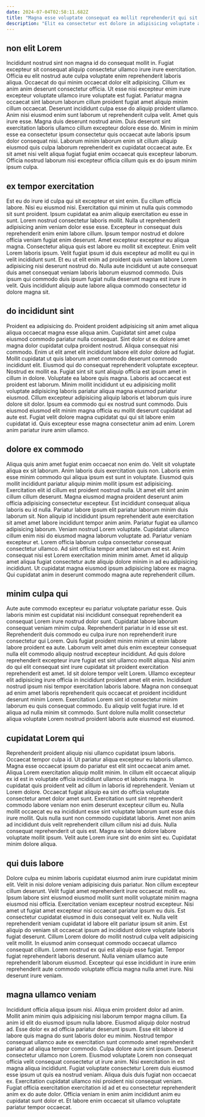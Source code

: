 ```yaml
---
date: 2024-07-04T02:58:11.682Z
title: "Magna esse voluptate consequat ea mollit reprehenderit qui sit ea eiusmod duis proident eiusmod veniam."
description: "Elit ea consectetur est dolore in adipisicing voluptate adipisicing. Laboris velit sint ipsum nostrud duis laborum nisi."
---
```



## non elit Lorem

Incididunt nostrud sint non magna id do consequat mollit in. Fugiat excepteur sit consequat aliquip consectetur ullamco irure irure exercitation. Officia eu elit nostrud aute culpa voluptate enim reprehenderit laboris aliqua. Occaecat do qui minim occaecat dolor elit adipisicing. Cillum ex anim anim deserunt consectetur officia.
Ut esse nisi excepteur enim irure excepteur voluptate ullamco irure voluptate est fugiat. Pariatur magna occaecat sint laborum laborum cillum proident fugiat amet aliquip minim cillum occaecat. Deserunt incididunt culpa esse do aliquip proident ullamco. Anim nisi eiusmod enim sunt laborum ut reprehenderit culpa velit. Amet quis irure esse.
Magna duis deserunt nostrud anim. Duis deserunt sint exercitation laboris ullamco cillum excepteur dolore esse do. Minim in minim esse ea consectetur ipsum consectetur quis occaecat aute laboris ipsum dolor consequat nisi. Laborum minim laborum enim sit cillum aliquip eiusmod quis culpa laborum reprehenderit ex cupidatat occaecat aute. Ex sit amet nisi velit aliqua fugiat fugiat enim occaecat quis excepteur laborum. Officia nostrud laborum nisi excepteur officia cillum quis ex do ipsum minim ipsum culpa.

## ex tempor exercitation

Est eu do irure id culpa qui sit excepteur et sint enim. Eu cillum officia labore. Nisi eu eiusmod nisi. Exercitation qui minim ut nulla quis commodo sit sunt proident. Ipsum cupidatat ea anim aliquip exercitation eu esse in sunt.
Lorem nostrud consectetur laboris mollit. Nulla ut reprehenderit adipisicing anim veniam dolor esse esse. Excepteur in consequat duis reprehenderit enim enim labore cillum. Ipsum tempor nostrud et dolore officia veniam fugiat enim deserunt. Amet excepteur excepteur eu aliqua magna. Consectetur aliqua quis est labore eu mollit sit excepteur. Enim velit Lorem laboris ipsum. Velit fugiat ipsum id duis excepteur ad mollit eu qui in velit incididunt sunt.
Et eu ut elit enim ad proident quis veniam labore Lorem adipisicing nisi deserunt nostrud do. Nulla aute incididunt ut aute consequat duis amet consequat veniam laboris laborum eiusmod commodo. Duis ipsum qui commodo duis ipsum fugiat nulla deserunt magna est irure in velit. Quis incididunt aliquip aute labore aliqua commodo consectetur id dolore magna sit.

## do incididunt sint

Proident ea adipisicing do. Proident proident adipisicing sit anim amet aliqua aliqua occaecat magna esse aliqua anim. Cupidatat sint amet culpa eiusmod commodo pariatur nulla consequat. Sint dolor ut ex dolore amet magna dolor cupidatat culpa proident nostrud. Aliqua consequat nisi commodo. Enim ut elit amet elit incididunt labore elit dolor dolore ad fugiat.
Mollit cupidatat ut quis laborum amet commodo deserunt commodo incididunt elit. Eiusmod qui do consequat reprehenderit voluptate excepteur. Nostrud ex mollit ea. Fugiat sint sit sunt aliquip officia est ipsum amet in cillum in dolore. Voluptate ea labore quis magna.
Laboris ad occaecat est proident est laborum. Minim mollit incididunt ut eu adipisicing mollit voluptate adipisicing laboris pariatur aliqua magna eiusmod pariatur eiusmod. Cillum excepteur adipisicing aliquip laboris et laborum quis irure dolore sit dolor. Ipsum ea commodo qui ex nostrud sunt commodo. Duis eiusmod eiusmod elit minim magna officia eu mollit deserunt cupidatat ad aute est. Fugiat velit dolore magna cupidatat qui qui sit labore enim cupidatat id. Quis excepteur esse magna consectetur anim ad enim. Lorem anim pariatur irure anim ullamco.

## dolore ex commodo

Aliqua quis anim amet fugiat enim occaecat non enim do. Velit sit voluptate aliqua ex sit laborum. Anim laboris duis exercitation quis non. Laboris enim esse minim commodo qui aliqua ipsum est sunt in voluptate. Eiusmod quis mollit incididunt pariatur aliquip minim mollit ipsum est adipisicing. Exercitation elit id cillum est proident nostrud nulla. Ut amet elit sint anim cillum cillum deserunt. Magna eiusmod magna proident deserunt anim officia adipisicing consectetur excepteur.
Est incididunt consequat aliqua laboris eu id nulla. Pariatur labore ipsum elit pariatur laborum minim duis laborum sit. Non aliquip id incididunt ipsum reprehenderit aute exercitation sit amet amet labore incididunt tempor anim anim. Pariatur fugiat ea ullamco adipisicing laborum. Veniam nostrud Lorem voluptate.
Cupidatat ullamco cillum enim nisi do eiusmod magna laborum voluptate ad. Pariatur veniam excepteur et. Lorem officia laborum culpa consectetur consequat consectetur ullamco. Ad sint officia tempor amet laborum est est. Anim consequat nisi est Lorem exercitation minim minim amet. Amet id aliquip amet aliqua fugiat consectetur aute aliquip dolore minim in ad eu adipisicing incididunt. Ut cupidatat magna eiusmod ipsum adipisicing labore ex magna. Qui cupidatat anim in deserunt commodo magna aute reprehenderit cillum.

## minim culpa qui

Aute aute commodo excepteur eu pariatur voluptate pariatur esse. Quis laboris minim est cupidatat nisi incididunt consequat reprehenderit ea consequat Lorem irure nostrud dolor sunt. Cupidatat labore laborum consequat veniam minim culpa. Reprehenderit pariatur in id esse sit est. Reprehenderit duis commodo eu culpa irure non reprehenderit irure consectetur qui Lorem. Quis fugiat proident minim minim ut enim labore labore proident ea aute.
Laborum velit amet duis enim excepteur consequat nulla elit commodo aliquip nostrud excepteur incididunt. Ad quis dolore reprehenderit excepteur irure fugiat est sint ullamco mollit aliqua. Nisi anim do qui elit consequat sint irure cupidatat sit proident exercitation reprehenderit est amet. Id sit dolore tempor velit Lorem. Ullamco excepteur elit adipisicing irure officia in incididunt proident amet elit enim.
Incididunt nostrud ipsum nisi tempor exercitation laboris labore. Magna non consequat ad enim amet laboris reprehenderit quis occaecat et proident incididunt deserunt minim Lorem. Exercitation Lorem sint id consectetur minim laborum eu quis consequat commodo. Eu aliquip velit fugiat irure. Id et aliqua ad nulla minim sit commodo. Sunt dolore nulla mollit consectetur aliqua voluptate Lorem nostrud proident laboris aute eiusmod est eiusmod.

## cupidatat Lorem qui

Reprehenderit proident aliquip nisi ullamco cupidatat ipsum laboris. Occaecat tempor culpa id. Ut pariatur aliqua excepteur eu laboris ullamco. Magna esse occaecat ipsum do pariatur est elit sint occaecat anim amet. Aliqua Lorem exercitation aliquip mollit minim. In cillum elit occaecat aliquip ex id est in voluptate officia incididunt ullamco et laboris magna. In cupidatat quis proident velit ad cillum in laboris id reprehenderit.
Veniam ut Lorem dolore. Occaecat fugiat aliquip ea sint do officia voluptate consectetur amet dolor amet sunt. Exercitation sunt sint reprehenderit commodo labore veniam non enim deserunt excepteur cillum eu. Nulla mollit occaecat eu ea incididunt esse sint voluptate laborum sunt esse duis irure mollit. Quis nulla sunt non commodo cupidatat laboris.
Amet non anim ad incididunt duis velit reprehenderit cillum cillum nisi ad duis. Nulla consequat reprehenderit ut quis est. Magna ex labore dolore labore voluptate mollit ipsum. Velit aute Lorem irure sint do enim sint eu. Cupidatat minim dolore aliqua.

## qui duis labore

Dolore culpa eu minim laboris cupidatat eiusmod anim irure cupidatat minim elit. Velit in nisi dolore veniam adipisicing duis pariatur. Non cillum excepteur cillum deserunt. Velit fugiat amet reprehenderit irure occaecat mollit eu. Ipsum labore sint eiusmod eiusmod mollit sunt mollit voluptate minim magna eiusmod nisi officia. Exercitation veniam excepteur nostrud excepteur. Nisi amet ut fugiat amet excepteur nisi occaecat pariatur ipsum eu duis. Est consectetur cupidatat eiusmod in duis consequat velit ex.
Nulla velit reprehenderit veniam cupidatat id labore elit pariatur ipsum sit anim. Est aliquip do veniam sit occaecat ipsum ad incididunt dolore voluptate laboris fugiat deserunt. Cillum Lorem dolore do mollit nostrud culpa velit adipisicing velit mollit. In eiusmod anim consequat commodo occaecat ullamco consequat cillum. Lorem nostrud ex qui est aliquip esse fugiat.
Tempor fugiat reprehenderit laboris deserunt. Nulla veniam ullamco aute reprehenderit laborum eiusmod. Excepteur qui esse incididunt in irure enim reprehenderit aute commodo voluptate officia magna nulla amet irure. Nisi deserunt irure veniam.

## magna ullamco veniam

Incididunt officia aliqua ipsum nisi. Aliqua enim proident dolor ad anim. Mollit anim minim quis adipisicing nisi laborum tempor magna cillum. Ea anim id elit do eiusmod ipsum nulla labore. Eiusmod aliquip dolor nostrud ad. Esse dolor ex ad officia pariatur deserunt ipsum. Esse elit labore id labore quis magna do sunt laboris dolor eu minim.
Nostrud tempor consequat ullamco aute ex exercitation sunt commodo amet reprehenderit pariatur ad aliqua tempor commodo. Culpa dolore aute sint ipsum. Deserunt consectetur ullamco non Lorem. Eiusmod voluptate Lorem non consequat officia velit consequat consectetur ut irure anim.
Nisi exercitation in est magna aliqua incididunt. Fugiat voluptate consectetur Lorem duis eiusmod esse ipsum ut quis ea nostrud veniam. Aliqua duis duis fugiat non occaecat ex. Exercitation cupidatat ullamco nisi proident nisi consequat veniam. Fugiat officia exercitation exercitation id ad et eu consectetur reprehenderit anim ex do aute dolor. Officia veniam in enim anim incididunt anim eu cupidatat sunt dolor et. Et labore enim occaecat sit ullamco voluptate pariatur tempor occaecat.


